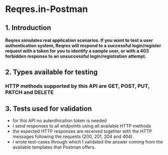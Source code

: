 # Reqres.in-Postman

## 1. Introduction
#### Reqres simulates real application scenarios. If you want to test a user authentication system, Reqres will respond to a successful login/register request with a token for you to identify a sample user, or with a 403 forbidden response to an unsuccessful login/registration attempt.

## 2. Types available for testing
### HTTP methods supported by this API are GET, POST, PUT, PATCH and DELETE 

## 3. Tests used for validation
- for this API no autenthication token is needed
- I send responses to all endpoints using all available HTTP methods
- the expected HTTP responses are received together with the HTTP messages following the requests (200, 201, 204 and 404).
- I wrote test-cases through which I validated the answer coming from the available templates that Postman offers.

